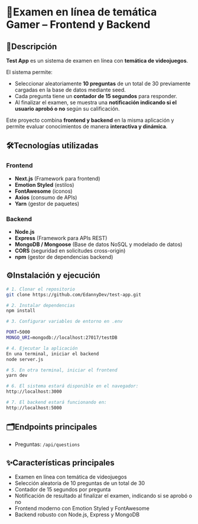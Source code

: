 # 🚀Examen en línea de temática Gamer – Frontend y Backend  

## 📌Descripción  
**Test App** es un sistema de examen en línea con **temática de videojuegos**.  

El sistema permite:  
- Seleccionar aleatoriamente **10 preguntas** de un total de 30 previamente cargadas en la base de datos mediante seed.  
- Cada pregunta tiene un **contador de 15 segundos** para responder.  
- Al finalizar el examen, se muestra una **notificación indicando si el usuario aprobó o no** según su calificación.  

Este proyecto combina **frontend y backend** en la misma aplicación y permite evaluar conocimientos de manera **interactiva y dinámica**.  

## 🛠️Tecnologías utilizadas
### Frontend  
- **Next.js** (Framework para frontend)
- **Emotion Styled** (estilos)
- **FontAwesome** (iconos)  
- **Axios** (consumo de APIs)
- **Yarn** (gestor de paquetes)

### Backend  
- **Node.js**  
- **Express** (Framework para APIs REST)  
- **MongoDB / Mongoose** (Base de datos NoSQL y modelado de datos)  
- **CORS** (seguridad en solicitudes cross-origin)
- **npm** (gestor de dependencias backend)

## ⚙️Instalación y ejecución  

```bash
# 1. Clonar el repositorio
git clone https://github.com/EdannyDev/test-app.git

# 2. Instalar dependencias
npm install

# 3. Configurar variables de entorno en .env

PORT=5000
MONGO_URI=mongodb://localhost:27017/testDB

# 4. Ejecutar la aplicación
En una terminal, iniciar el backend
node server.js

# 5. En otra terminal, iniciar el frontend
yarn dev

# 6. El sistema estará disponible en el navegador:
http://localhost:3000

# 7. El backend estará funcionando en:
http://localhost:5000

```

## 🗂️Endpoints principales
- Preguntas: `/api/questions`

## ✨Características principales
- Examen en línea con temática de videojuegos
- Selección aleatoria de 10 preguntas de un total de 30
- Contador de 15 segundos por pregunta
- Notificación de resultado al finalizar el examen, indicando si se aprobó o no
- Frontend moderno con Emotion Styled y FontAwesome
- Backend robusto con Node.js, Express y MongoDB
